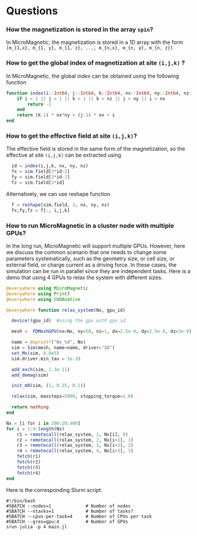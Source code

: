 # Questions

### How the magnetization is stored in the array `spin`?

In MicroMagnetic, the magnetization is stored in a 1D array with the form ``[m_{1,x}, m_{1, y}, m_{1, z}, ..., m_{n,x}, m_{n, y}, m_{n, z}]``

### How to get the global index of magnetization at site ``(i,j,k)`` ?

In MicroMagnetic, the global index can be obtained using the following function

```julia
function index(i::Int64, j::Int64, k::Int64, nx::Int64, ny::Int64, nz::Int64)
    if i < 1 || j < 1 || k < 1 || k > nz || j > ny || i > nx
        return -1
    end
    return (k-1) * nx*ny + (j-1) * nx + i
end
```

### How to get the effective field at site ``(i,j,k)``?

The effective field is stored in the same form of the magnetization, so the effective at site `(i,j,k)`
can be extracted using

```julia
  id = index(i,j,k, nx, ny, nz)
  fx = sim.field[3*id-2]
  fy = sim.field[3*id-1]
  fz = sim.field[3*id]
```

Alternatively, we can use reshape function

```julia
  f = reshape(sim.field, 3, nx, ny, nz)
  fx,fy,fz = f[:, i,j,k]
```

### How to run MicroMagnetic in a cluster node with multiple GPUs?

In the long run, MicroMagnetic will support multiple GPUs. However, here we discuss the common scenario that one needs to change
some parameters systematically, such as the geometry size, or cell size, or external field, or charge current as a driving force.
In these cases, the simulation can be run in parallel since they are independent tasks. Here is a demo that using 4 GPUs to relax
the system with different sizes. 

```julia
@everywhere using MicroMagnetic
@everywhere using Printf
@everywhere using CUDAnative

@everywhere function relax_system(Nx, gpu_id)

  device!(gpu_id)  #using the gpu with gpu_id

  mesh =  FDMeshGPU(nx=Nx, ny=50, nz=1, dx=2.5e-9, dy=2.5e-9, dz=3e-9)

  name = @sprintf("Nx_%d", Nx)
  sim = Sim(mesh, name=name, driver="SD")
  set_Ms(sim, 8.0e5)
  sim.driver.min_tau = 1e-10

  add_exch(sim, 1.3e-11)
  add_demag(sim)

  init_m0(sim, (1, 0.25, 0.1))

  relax(sim, maxsteps=5000, stopping_torque=1.0)

  return nothing
end

Nx = [i for i in 200:20:400]
for i = 1:4:length(Nx)
    r1 = remotecall(relax_system, 1, Nx[i], 0)
    r2 = remotecall(relax_system, 2, Nx[i+1], 1)
    r3 = remotecall(relax_system, 3, Nx[i+2], 2)
    r4 = remotecall(relax_system, 4, Nx[i+3], 3)
    fetch(r1)
    fetch(r2)
    fetch(r3)
    fetch(r4)
end
```

Here is the corresponding Slurm script:
```
#!/bin/bash
#SBATCH --nodes=1             # Number of nodes
#SBATCH --ntasks=1            # Number of tasks?
#SBATCH --cpus-per-task=4     # Number of CPUs per task
#SBATCH --gres=gpu:4          # Number of GPUs
srun julia -p 4 main.jl
```
